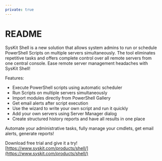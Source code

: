 ```yaml
---
private: true
---
```


# README

SysKit Shell is a new solution that allows system admins to run or schedule PowerShell Scripts on multiple servers simultaneously. The tool eliminates repetitive tasks and offers complete control over all remote servers from one central console. Ease remote server management headaches with SysKit Shell!

Features:

* Execute PowerShell scripts using automatic scheduler
* Run Scripts on multiple servers simultaneously
* Import modules directly from PowerShell Gallery
* Get email alerts after script execution
* Use the wizard to write your own script and run it quickly
* Add your own servers using Server Manager dialog
* Create structured history reports and have all results in one place

Automate your administrative tasks, fully manage your cmdlets, get email alerts, generate reports!

Download free trial and give it a try!  
[https://www.syskit.com/products/shell/](https://www.syskit.com/products/shell/)

